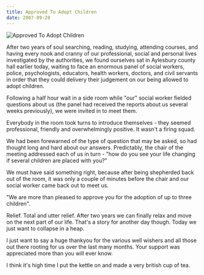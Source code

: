 ```yaml
---
title: Approved To Adopt Children
date: 2007-09-28
---
```


![Approved To Adopt Children](https://source.unsplash.com/di8ognBauG0/1600x900)

After two years of soul searching, reading, studying, attending courses, and having every nook and cranny of our professional, social and personal lives investigated by the authorities, we found ourselves sat in Aylesbury county hall earlier today, waiting to face an enormous panel of social workers, police, psychologists, educators, health workers, doctors, and civil servants in order that they could delivery their judgement on our being allowed to adopt children.

Following a half hour wait in a side room while "our" social worker fielded questions about us (the panel had received the reports about us several weeks previously), we were invited in to meet them.

Everybody in the room took turns to introduce themselves - they seemed professional, friendly and overwhelmingly positive. It wasn't a firing squad.

We had been forewarned of the type of question that may be asked, so had thought long and hard about our answers. Predictably, the chair of the meeting addressed each of us in turn - "how do you see your life changing if several children are placed with you?"

We must have said something right, because after being shepherded back out of the room, it was only a couple of minutes before the chair and our social worker came back out to meet us.

"We are more than pleased to approve you for the adoption of up to three children".

Relief. Total and utter relief. After two years we can finally relax and move on the next part of our life. That's a story for another day though. Today we just want to collapse in a heap.

I just want to say a huge thankyou for the various well wishers and all those out there rooting for us over the last many months. Your support was appreciated more than you will ever know.

I think it's high time I put the kettle on and made a very british cup of tea.